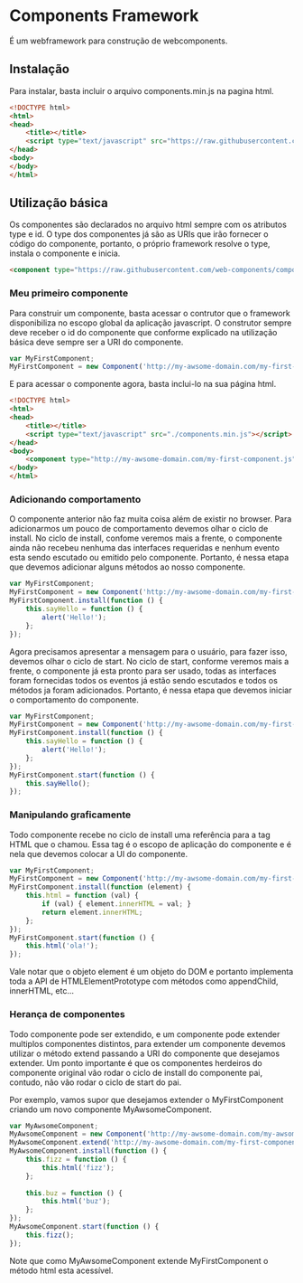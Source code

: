# Components Framework
É um webframework para construção de webcomponents.

## Instalação
Para instalar, basta incluir o arquivo components.min.js na pagina html.

```html
<!DOCTYPE html>
<html>
<head>
    <title></title>
    <script type="text/javascript" src="https://raw.githubusercontent.com/web-components/components/master/components.min.js"></script>
</head>
<body>
</body>
</html>
```

## Utilização básica
Os componentes são declarados no arquivo html sempre com os atributos type e id. O type dos componentes já são as URIs que irão fornecer o código do componente, portanto, o próprio framework resolve o type, instala o componente e inicia.

```html
<component type="https://raw.githubusercontent.com/web-components/components/master/examples/example1/timer.js" id="myTimer"></component>
```

### Meu primeiro componente
Para construir um componente, basta acessar o contrutor que o framework disponibiliza no escopo global da aplicação javascript. O construtor sempre deve receber o id do componente que conforme explicado na utilização básica deve sempre ser a URI do componente.

```js
var MyFirstComponent;
MyFirstComponent = new Component('http://my-awsome-domain.com/my-first-component.js');
```

E para acessar o componente agora, basta inclui-lo na sua página html.

```html
<!DOCTYPE html>
<html>
<head>
    <title></title>
    <script type="text/javascript" src="./components.min.js"></script>
</head>
<body>
    <component type="http://my-awsome-domain.com/my-first-component.js" id="myFirstComponentInstance"></component>
</body>
</html>
```

### Adicionando comportamento
O componente anterior não faz muita coisa além de existir no browser. Para adicionarmos um pouco de comportamento devemos olhar o ciclo de install. No ciclo de install, confome veremos mais a frente, o componente ainda não recebeu nenhuma das interfaces requeridas e nenhum evento esta sendo escutado ou emitido pelo componente. Portanto, é nessa etapa que devemos adicionar alguns métodos ao nosso componente.

```js
var MyFirstComponent;
MyFirstComponent = new Component('http://my-awsome-domain.com/my-first-component.js');
MyFirstComponent.install(function () {
    this.sayHello = function () {
        alert('Hello!');
    };
});
```

Agora precisamos apresentar a mensagem para o usuário, para fazer isso, devemos olhar o ciclo de start. No ciclo de start, conforme veremos mais a frente, o componente já esta pronto para ser usado, todas as interfaces foram fornecidas todos os eventos já estão sendo escutados e todos os métodos ja foram adicionados. Portanto, é nessa etapa que devemos iniciar o comportamento do componente.

```js
var MyFirstComponent;
MyFirstComponent = new Component('http://my-awsome-domain.com/my-first-component.js');
MyFirstComponent.install(function () {
    this.sayHello = function () {
        alert('Hello!');
    };
});
MyFirstComponent.start(function () {
    this.sayHello();
});
```

### Manipulando graficamente
Todo componente recebe no ciclo de install uma referência para a tag HTML que o chamou. Essa tag é o escopo de aplicação do componente e é nela que devemos colocar a UI do componente.

```js
var MyFirstComponent;
MyFirstComponent = new Component('http://my-awsome-domain.com/my-first-component.js');
MyFirstComponent.install(function (element) {
    this.html = function (val) {
        if (val) { element.innerHTML = val; }
        return element.innerHTML;
    };
});
MyFirstComponent.start(function () {
    this.html('ola!');
});
```

Vale notar que o objeto element é um objeto do DOM e portanto implementa toda a API de HTMLElementPrototype com métodos como appendChild, innerHTML, etc...

### Herança de componentes
Todo componente pode ser extendido, e um componente pode extender multiplos componentes distintos, para extender um componente devemos utilizar o método extend passando a URI do componente que desejamos extender. Um ponto importante é que os componentes herdeiros do componente original vão rodar o ciclo de install do componente pai, contudo, não vão rodar o ciclo de start do pai.

Por exemplo, vamos supor que desejamos extender o MyFirstComponent criando um novo componente MyAwsomeComponent.

```js
var MyAwsomeComponent;
MyAwsomeComponent = new Component('http://my-awsome-domain.com/my-awsome-component.js');
MyAwsomeComponent.extend('http://my-awsome-domain.com/my-first-component.js');
MyAwsomeComponent.install(function () {
    this.fizz = function () {
        this.html('fizz');
    };
    
    this.buz = function () {
        this.html('buz');
    };
});
MyAwsomeComponent.start(function () {
    this.fizz();
});
```
Note que como MyAwsomeComponent extende MyFirstComponent o método html esta acessível.



